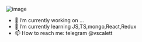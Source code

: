 ![image](https://www.codewars.com/users/rsschool_e9ffd7b026ef2d27/badges/large)
- 🔭 I’m currently working on ...
- 🌱 I’m currently learning JS,TS,mongo,React,Redux
- 📫 How to reach me: telegram @vscalett
